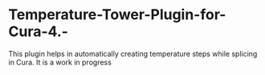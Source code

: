 # Temperature-Tower-Plugin-for-Cura-4.-
This plugin helps in automatically creating temperature steps while splicing in Cura. It is a work in progress
